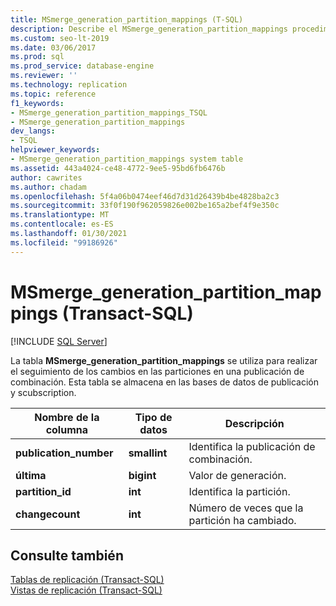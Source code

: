 ```yaml
---
title: MSmerge_generation_partition_mappings (T-SQL)
description: Describe el MSmerge_generation_partition_mappings procedimiento almacenado que se utiliza para realizar el seguimiento de los cambios en las particiones en una publicación de combinación.
ms.custom: seo-lt-2019
ms.date: 03/06/2017
ms.prod: sql
ms.prod_service: database-engine
ms.reviewer: ''
ms.technology: replication
ms.topic: reference
f1_keywords:
- MSmerge_generation_partition_mappings_TSQL
- MSmerge_generation_partition_mappings
dev_langs:
- TSQL
helpviewer_keywords:
- MSmerge_generation_partition_mappings system table
ms.assetid: 443a4024-ce48-4772-9ee5-95bd6fb6476b
author: cawrites
ms.author: chadam
ms.openlocfilehash: 5f4a06b0474eef46d7d31d26439b4be4828ba2c3
ms.sourcegitcommit: 33f0f190f962059826e002be165a2bef4f9e350c
ms.translationtype: MT
ms.contentlocale: es-ES
ms.lasthandoff: 01/30/2021
ms.locfileid: "99186926"
---
```

# <a name="msmerge_generation_partition_mappings-transact-sql"></a>MSmerge_generation_partition_mappings (Transact-SQL)
[!INCLUDE [SQL Server](../../includes/applies-to-version/sqlserver.md)]

  La tabla **MSmerge_generation_partition_mappings** se utiliza para realizar el seguimiento de los cambios en las particiones en una publicación de combinación. Esta tabla se almacena en las bases de datos de publicación y scubscription.  
  
|Nombre de la columna|Tipo de datos|Descripción|  
|-----------------|---------------|-----------------|  
|**publication_number**|**smallint**|Identifica la publicación de combinación.|  
|**última**|**bigint**|Valor de generación.|  
|**partition_id**|**int**|Identifica la partición.|  
|**changecount**|**int**|Número de veces que la partición ha cambiado.|  
  
## <a name="see-also"></a>Consulte también  
 [Tablas de replicación &#40;Transact-SQL&#41;](../../relational-databases/system-tables/replication-tables-transact-sql.md)   
 [Vistas de replicación &#40;Transact-SQL&#41;](../../relational-databases/system-views/replication-views-transact-sql.md)  
  
  
